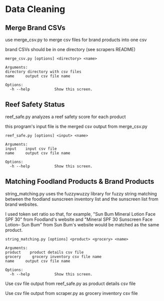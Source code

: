 # Data Cleaning

## Merge Brand CSVs

use merge_csv.py to merge csv files for brand products into one csv

brand CSVs should be in one directory (see scrapers README)
```Usage: 
merge_csv.py [options] <directory> <name>

Arguments:
directory directory with csv files
name     output csv file name

Options:
  -h --help           Show this screen.
  ```

## Reef Safety Status

reef_safe.py analyzes a reef safety score for each product

this program's input file is the merged csv output from merge_csv.py

```Usage: 
reef_safe.py [options] <input> <name>

Arguments:
input    input csv file
name     output csv file name

Options:
  -h --help           Show this screen.
  ```

## Matching Foodland Products & Brand Products

string_matching.py uses the fuzzywuzzy library for fuzzy string matching between the foodland 
sunscreen inventory list and the sunscreen list from brand websites. 

I used token set ratio so that, for example,
"Sun Bum Mineral Lotion Face SPF 30" from Foodland's website and "Mineral SPF 30 Sunscreen Face Lotion– Sun Bum"
from Sun Bum's website would be matched as the same product.

```Usage: 
string_matching.py [options] <product> <grocery> <name>

Arguments:
product    product details csv file
grocery     grocery inventory csv file name
name     output csv file name

Options:
  -h --help           Show this screen.
  ```
Use csv file output from reef_safe.py as product details csv file

Use csv file output  from scraper.py as grocery inventory csv file